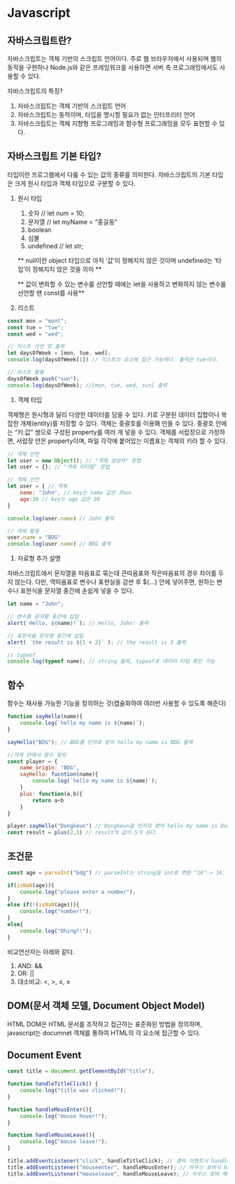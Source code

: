 # Javascript

## 자바스크립트란?

자바스크립트는 객체 기반의 스크립트 언어이다. 주로 웹 브라우저에서 사용되며 웹의 동작을 구현하나 Node.js와 같은 프레임워크를 사용하면 서버 측 프로그래밍에서도 사용할 수 있다.

자바스크립트의 특징?

1. 자바스크립트는 객체 기반의 스크립트 언어
2. 자바스크립트는 동적이며, 타입을 명시할 필요가 없는 인터프리터 언어
3. 자바스크립트는 객체 지향형 프로그래밍과 함수형 프로그래밍을 모두 표현할 수 있다.

## 자바스크립트 기본 타입?

타입이란 프로그램에서 다룰 수 있는 값의 종류를 의미한다. 자바스크립트의 기본 타입은 크게 원시 타입과 객체 타입으로 구분할 수 있다.

1. 원시 타입
    1. 숫자 // let num = 10;
    2. 문자열 // let myName = “홍길동”
    3. boolean 
    4. 심볼
    5. undefined // let str;
    
    ** null이란 object 타입으로 아직 ‘값’이 정해지지 않은 것이며 undefined는 ‘타입’이 정해지지 않은 것을 의미 **
    
    ** 값이 변화할 수 있는 변수를 선언할 때에는 let을 사용하고 변화하지 않는 변수를 선언할 땐 const를 사용**
    
2. 리스트

```jsx
const mon = "mont";
const tue = "tue";
const wed = "wed";

// 리스트 선언 및 출력
let daysOfWeek = [mon, tue, wed];
console.log(daysOfWeek[1]) // 리스트의 요소에 접근 가능하다. 출력은 tue이다.

// 리스트 활용
daysOfWeek.push("sun");
console.log(daysOfWeek); //[mon, tue, wed, sun] 출력

```

1. 객체 타입

객체형은 원시형과 달리 다양한 데이터를 담을 수 있다. 키로 구분된 데이터 집합이나 복잡한 개체(entity)를 저장할 수 있다. 객체는 중괄호를 이용홰 만들 수 있다. 중괄호 안에는 “키:값” 쌍으로 구성된 property를 여러 개 넣을 수 있다. 객체를 서랍장으로 가정하면, 서랍장 안은 property이며, 파일 각각에 붙어있는 이름표는 객체의 키라 할 수 있다.

```jsx
// 객체 선언
let user = new Object(); // "객체 생성자" 문법
let user = {}; // "객체 리터럴" 문법

// 객체 선언
let user = { // 객체
	name: "John", // key는 name 값은 Jhon
	age:30 // key는 age 값은 30
}

console.log(user.name) // John 출력

// 객체 활용
user.name = "BDG" 
console.log(user.name) // BDG 출력

```

1. 자료형 추가 설명

자바스크립트에서 문자열을 따옴표로 묶는데 큰따옴표와 작은따옴표의 경우 차이를 두지 않는다. 다만, 역따옴표로 변수나 표현실을 감싼 후 ${…} 안에 넣어주면, 원하는 변수나 표현식을 문자열 중간에 손쉽게 넣을 수 있다.

```jsx
let name = "John";

// 변수를 문자열 중간에 삽입
alert(`Hello, ${name}!`); // Hello, John! 출력

// 표현식을 문자열 중간에 삽입
alert( `the result is ${1 + 2}` ); // the result is 3 출력

// typeof
console.log(typeof name); // string 출력, typeof로 데이터 타입 확인 가능
```

## 함수

함수는 재사용 가능한  기능을 정의하는 것(캡슐화하여 여러번 사용할 수 있도록 해준다)

```jsx
function sayHello(name){
	console.log(`hello my name is ${name}`);
}

sayHello("BDG"); // BDG를 인자로 받아 hello my name is BDG 출력

//객체 안에서 함수 정의
const player = {
	name_origin: "BDG",
	sayHello: fucntion(name){
		console.log(`hello my name is ${name}`);
	}
	plus: function(a,b){
		return a+b
	}
}

player.sayHello("Dongkeun") // Dongkeun을 인자로 받아 hello my name is Dongkeun 출력
const result = plus(2,3) // result의 값이 5가 된다.
```

## 조건문

```jsx
const age = parseInt("bdg") // parseInt는 string을 int로 변환 "16"-> 16, "문자열"-> NaN

if(isNaN(age)){
	console.log("please enter a number");
}
else if(!(isNaN(age))){
	console.log("number!");
}
else{
	console.log("Ohing?!");
}
```

비교연산자는 아래와 같다.

1. AND: &&
2. OR: || 
3. 대소비교: <, >, ≤, ≥

## DOM(문서 객체 모델, Document Object Model)

HTML DOM은 HTML 문서를 조작하고 접근하는 표준화된 방법을 정의하며, javascript는 documnet 객체를 통하여 HTML의 각 요소에 접근할 수 있다.

## Document Event

```jsx
const title = document.getElementById("title");

function handleTitleClick() {
    console.log("title was clicked!");
}

function handleMousEnter(){
    console.log("mouse hover!");
}

function handleMouseLeave(){
	console.log("mouse leave!");
}

title.addEventListener("click", handleTitleClick); // 클릭 이벤트시 handleTitleClick 호출
title.addEventListener("mouseenter", handleMousEnter); // 마우스 호버시 handleMousEnter 호출
title.addEventListener("mouseleave", handleMouseLeave); // 마우스 호버 해제시 handleMouseLeave 호출
```